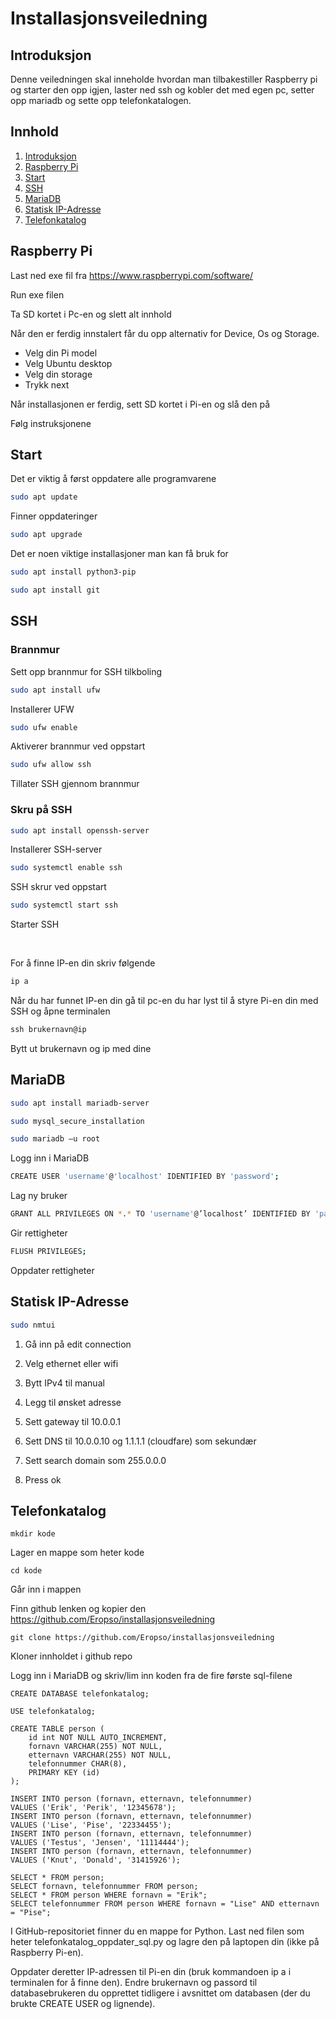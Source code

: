# Installasjonsveiledning

## Introduksjon
Denne veiledningen skal inneholde hvordan man tilbakestiller Raspberry pi og starter den opp igjen, laster ned ssh og kobler det med egen pc, setter opp mariadb og sette opp telefonkatalogen.
 
## Innhold
1. [Introduksjon](#introduksjon)
2. [Raspberry Pi](#raspberry-pi)
3. [Start](#start)
4. [SSH](#ssh)
5. [MariaDB](#mariadb)
6. [Statisk IP-Adresse](#statisk-ip-adresse)
7. [Telefonkatalog](#telefonkatalog)
 

 


## Raspberry Pi
Last ned exe fil fra https://www.raspberrypi.com/software/

Run exe filen 

Ta SD kortet i Pc-en og slett alt innhold 

Når den er ferdig innstalert får du opp alternativ for Device, Os og Storage.

* Velg din Pi model
* Velg Ubuntu desktop
* Velg din storage
* Trykk next

Når installasjonen er ferdig, sett SD kortet i Pi-en og slå den på

Følg instruksjonene


## Start

Det er viktig å først oppdatere alle programvarene


```bash
sudo apt update
```
Finner oppdateringer
```bash
sudo apt upgrade
```

Det er noen viktige installasjoner man kan få bruk for
```bash
sudo apt install python3-pip
```

```bash
sudo apt install git
```




## SSH

### Brannmur

Sett opp brannmur for SSH tilkboling

```bash 
sudo apt install ufw
```
Installerer UFW


```bash 
sudo ufw enable
```
Aktiverer brannmur ved oppstart

```bash 
sudo ufw allow ssh
```
Tillater SSH gjennom brannmur

### Skru på SSH
```bash
sudo apt install openssh-server
```
Installerer SSH-server

```bash
sudo systemctl enable ssh 
```
SSH skrur ved oppstart

```bash
sudo systemctl start ssh
```
Starter SSH

<br>


For å finne IP-en din skriv følgende
```bash
ip a
```

Når du har funnet IP-en din gå til pc-en du har lyst til å styre Pi-en din med SSH og åpne terminalen
```cmd
ssh brukernavn@ip
```


Bytt ut brukernavn og ip med dine


## MariaDB

```bash
sudo apt install mariadb-server
```

```bash
sudo mysql_secure_installation
```

```bash
sudo mariadb –u root
```
Logg inn i MariaDB


```bash
CREATE USER 'username'@'localhost' IDENTIFIED BY 'password';
```
Lag ny bruker

```bash
GRANT ALL PRIVILEGES ON *.* TO 'username'@’localhost’ IDENTIFIED BY 'password';
```
Gir rettigheter

```bash
FLUSH PRIVILEGES;
```
Oppdater rettigheter


## Statisk IP-Adresse
```bash
sudo nmtui
```
1. Gå inn på edit connection

2. Velg ethernet eller wifi

3. Bytt IPv4 til manual

4. Legg til ønsket adresse

5. Sett gateway til 10.0.0.1

6. Sett DNS til 10.0.0.10 og 1.1.1.1 (cloudfare) som sekundær

7. Sett search domain som 255.0.0.0

8. Press ok

## Telefonkatalog

```
mkdir kode
```
Lager en mappe som heter kode


```
cd kode
```
Går inn i mappen

Finn github lenken og kopier den
https://github.com/Eropso/installasjonsveiledning

```
git clone https://github.com/Eropso/installasjonsveiledning
```
Kloner innholdet i github repo

Logg inn i MariaDB og skriv/lim inn koden fra de fire første sql-filene

```
CREATE DATABASE telefonkatalog;
```

```
USE telefonkatalog;

CREATE TABLE person (
    id int NOT NULL AUTO_INCREMENT,
    fornavn VARCHAR(255) NOT NULL,
    etternavn VARCHAR(255) NOT NULL,
    telefonnummer CHAR(8),
    PRIMARY KEY (id)
);
```

```
INSERT INTO person (fornavn, etternavn, telefonnummer)
VALUES ('Erik', 'Perik', '12345678');
INSERT INTO person (fornavn, etternavn, telefonnummer)
VALUES ('Lise', 'Pise', '22334455');
INSERT INTO person (fornavn, etternavn, telefonnummer)
VALUES ('Testus', 'Jensen', '11114444');
INSERT INTO person (fornavn, etternavn, telefonnummer)
VALUES ('Knut', 'Donald', '31415926');
```


```
SELECT * FROM person;
SELECT fornavn, telefonnummer FROM person;
SELECT * FROM person WHERE fornavn = "Erik";
SELECT telefonnummer FROM person WHERE fornavn = "Lise" AND etternavn = "Pise";
```

I GitHub-repositoriet finner du en mappe for Python. Last ned filen som heter telefonkatalog_oppdater_sql.py og lagre den på laptopen din (ikke på Raspberry Pi-en).

Oppdater deretter IP-adressen til Pi-en din (bruk kommandoen ip a i terminalen for å finne den). Endre brukernavn og passord til databasebrukeren du opprettet tidligere i avsnittet om databasen (der du brukte CREATE USER og lignende).